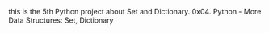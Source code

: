 this is the 5th Python project about Set and Dictionary.
0x04. Python - More Data Structures: Set, Dictionary